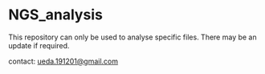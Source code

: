 # NGS_analysis
This repository can only be used to analyse specific files.
There may be an update if required.

contact: ueda.191201@gmail.com
